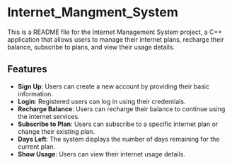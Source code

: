 # Internet_Mangment_System
This is a README file for the Internet Management System project, a C++ application that allows users to manage their internet plans, recharge their balance, subscribe to plans, and view their usage details.
## Features
- **Sign Up**: Users can create a new account by providing their basic information.
- **Login**: Registered users can log in using their credentials.
- **Recharge Balance**: Users can recharge their balance to continue using the internet services.
- **Subscribe to Plan**: Users can subscribe to a specific internet plan or change their existing plan.
- **Days Left**: The system displays the number of days remaining for the current plan.
- **Show Usage**: Users can view their internet usage details.
